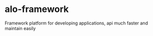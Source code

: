 alo-framework
=============

Framework platform for developing applications, api much faster and maintain easily
